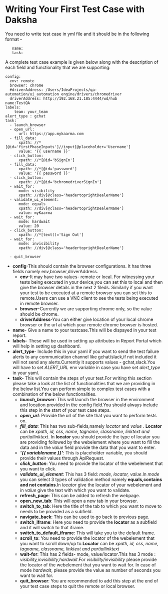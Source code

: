 # Writing Your First Test Case with Daksha

You need to write test case in yml file and it should be in the following format -
```config:
   name:
   task:
   ```
A complete test case example is given below along with the description of each field and functionality that we are supporting:

```
config:
  env: remote
  browser: chrome
  #driverAddress: /Users/IdeaProjects/qa-automation/ui_automation_engine/drivers/chromedriver
  driverAddress: http://192.168.21.185:4444/wd/hub
name:TestQA
labels:
    team: your_team
alert_type : gchat
task:
  - launch_browser
  - open_url:
      url: https://app.mykaarma.com
  - fill_data:
      xpath: //*[@id='firstPhaseInputs']//input[@placeholder='Username'] 
      value: '{{ username }}'
  - click_button:
      xpath: //*[@id='bSignIn']
  - fill_data:
      xpath: //*[@id='password']
      value: '{{ password }}'
  - click_button:
      xpath: //*[@id='bchromedriverSignIn']
  - wait_for:
      mode: visibility
      xpath: //div[@class='headertoprightDealerName']
  - validate_ui_element:
      mode: equals
      xpath: //div[@class='headertoprightDealerName']
      value: myKaarma
  - wait_for:
      mode: hardwait
      value: 20
  - click_button:
      xpath: //*[text()='Sign Out']
  - wait_for:
      mode: invisibility
      xpath: //div[@class='headertoprightDealerName']

  - quit_browser 
  ```

  
 * **config**-This should contain the browser configurations. It has three fields namely env,browser,driverAddress. 
   * **env**-It may have two values- remote or local. For witnessing your tests being executed in your device,you can set this to local and then give the browser details in the next 2 fileds. Similarly if you want your test to be executed at a remote browser you can set this to remote.Users can use a VNC client to see the tests being executed in remote browser.
   * **browser**-Currently we are supporting chrome only, so the value should be chrome.
   * **driverAddress**-You can either give location of your local chrome browser or the url at which your remote chrome browser is hosted.
 * **name**- Give a name to your testcase.This will be dispayed in your test report.
 * **labels**- These will be used in setting up attributes in Report Portal which will help in setting up dashboard.
 * **alert_type**- Include this in your yaml if you want to send the test failure alerts to any communication channel like gchat/slack,if not included it will not send any alerts.Currently it supports values - gchat,slack.You will have to set *ALERT_URL* env variable in case you have set *alert_type* in your yaml.
 * **task**- This will contain the steps of your test.For writing this section please take a look at the list of functionalities that we are providing in the below list.You can perform simple to complex test cases with a combination of the below functionalities.
   * ***launch_browser***: This will launch the browser in the environment and location provided in the config field.You should always include this step in the start of your test case steps.
   * ***open_url***: Provide the url of the site that you want to perform tests on.
   * ***fill_data***: This has two sub-fields,namely *locator* and *value* . **Locator** can be *xpath, id, css, name, tagname, classname, linktext and partiallinktext*. In **locator** you should provide the type of locator you are providing followed by the  webelement where you want to fill the data and in the *value* field provide the data that you want to enter.
   * ***'{{ variablename }}'***: This is placeholder variable, you should provide their values through ApiRequest.
   * ***click_button***: You need to provide the locator of the webelement that you want to click.
   * ***validate_ui_element***: This has 3 field: *mode, locator, value*.In *mode* you can select 3 types of validation method namely **equals,contains and not contains**.In *locator* give the locator of your webelement and in *value* give the text with which you want to validate.
   * **refresh_page**: This can be added to refresh the webpage.
   * **open_new_tab**: This will open a new tab in your browser.
   * **switch_to_tab**: Here the title of the tab to which you want to move to needs to be provided as a subfield.
   * **navigate_back**: This can be used to go back to previous page.
   * **switch_iframe**:  Here you need to provide the **locator** as a subfield and it will switch to that iframe.
   * **switch_to_default_iframe**: This will take you to the default frame.
   * **scroll_to**:  You need to provide the locator of the webelement that you want to scroll down/up to.**Locator** can be *xpath, id, css, name, tagname, classname, linktext and partiallinktext*
   * **wait-for**: This has 2 fields- mode, value/locator.This has 3 mode : *visibility,invisibility,hardwait*.For *visibility/invisibility* please provide the locator of the webelement that you want to wait for. In case of mode *hardwait*, please provide the value as number of seconds you want to wait for.
   * **quit_browser**: You are recommended to add this step at the end of your test case steps to quit the remote or local browser.
   



 
  
